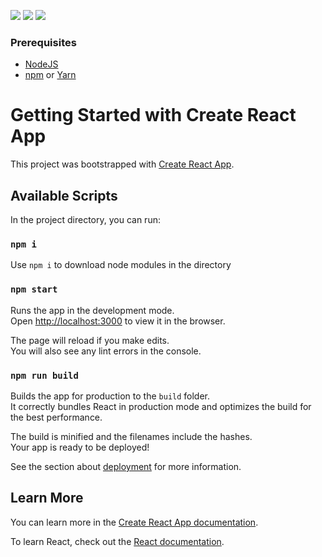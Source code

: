 [![](https://img.shields.io/badge/React-v18.2.0-blue)](https://react.dev/blog/2022/03/29/react-v18)
[![](https://img.shields.io/badge/Node-v18.15.0-green)](https://nodejs.org/en)
[![](https://img.shields.io/badge/npm-v9.5.0-red)](https://www.npmjs.com/package/typescript-simple-react-modale-mm?activeTab=readme)

### Prerequisites

- [NodeJS](https://nodejs.org)
- [npm](https://www.npmjs.com) or [Yarn](https://yarnpkg.com/)

# Getting Started with Create React App

This project was bootstrapped with [Create React App](https://github.com/facebook/create-react-app).

## Available Scripts

In the project directory, you can run:

### `npm i`

Use `npm i` to download node modules in the directory

### `npm start`

Runs the app in the development mode.\
Open [http://localhost:3000](http://localhost:3000) to view it in the browser.

The page will reload if you make edits.\
You will also see any lint errors in the console.

### `npm run build`

Builds the app for production to the `build` folder.\
It correctly bundles React in production mode and optimizes the build for the best performance.

The build is minified and the filenames include the hashes.\
Your app is ready to be deployed!

See the section about [deployment](https://facebook.github.io/create-react-app/docs/deployment) for more information.

## Learn More

You can learn more in the [Create React App documentation](https://facebook.github.io/create-react-app/docs/getting-started).

To learn React, check out the [React documentation](https://reactjs.org/).
